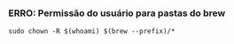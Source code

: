 ### ERRO: Permissão do usuário para pastas do brew
```
sudo chown -R $(whoami) $(brew --prefix)/*
```